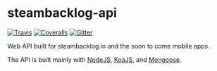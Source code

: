 steambacklog-api
===============
[![Travis](https://img.shields.io/travis/rust-lang/rust.svg?style=flat-square)](https://travis-ci.org/boatski/steambacklog-api) [![Coveralls](https://img.shields.io/coveralls/jekyll/jekyll.svg?style=flat-square)](https://coveralls.io/github/boatski/steambacklog-api) [![Gitter](https://img.shields.io/gitter/room/nwjs/nw.js.svg?style=flat-square)](https://gitter.im/boatski/steambacklog)

Web API built for steambacklog.io and the soon to come mobile apps.

The API is built mainly with [NodeJS](https://nodejs.org/en/), [KoaJS](http://koajs.com/), and [Mongoose](http://mongoosejs.com/).